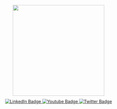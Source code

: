 <div id="header" align="center">
  <img src="https://media0.giphy.com/media/v1.Y2lkPTc5MGI3NjExbnVjYWdlMDdzdjZxamNscXcwa3g5czNoYzVxazV5OWwyd296a2w4MyZlcD12MV9pbnRlcm5hbF9naWZfYnlfaWQmY3Q9Zw/qgQUggAC3Pfv687qPC/giphy.gif" width="300"/>
</div>

<div id="badges" align="center" style="margin-top: 10px;">
  <a href="your-linkedin-URL">
    <img src="https://img.shields.io/badge/LinkedIn-blue?style=for-the-badge&logo=linkedin&logoColor=white" alt="LinkedIn Badge"/>
  </a>
  <a href="your-youtube-URL">
    <img src="https://img.shields.io/badge/YouTube-red?style=for-the-badge&logo=youtube&logoColor=white" alt="Youtube Badge"/>
  </a>
  <a href="your-twitter-URL">
    <img src="https://img.shields.io/badge/Twitter-blue?style=for-the-badge&logo=twitter&logoColor=white" alt="Twitter Badge"/>
  </a>
</div>

